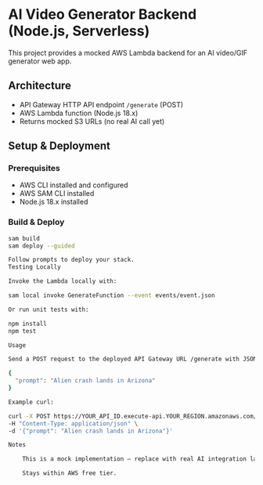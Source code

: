 # AI Video Generator Backend (Node.js, Serverless)

This project provides a mocked AWS Lambda backend for an AI video/GIF generator web app.

## Architecture

- API Gateway HTTP API endpoint `/generate` (POST)
- AWS Lambda function (Node.js 18.x)
- Returns mocked S3 URLs (no real AI call yet)

## Setup & Deployment

### Prerequisites

- AWS CLI installed and configured
- AWS SAM CLI installed
- Node.js 18.x installed

### Build & Deploy

```bash
sam build
sam deploy --guided

Follow prompts to deploy your stack.
Testing Locally

Invoke the Lambda locally with:

sam local invoke GenerateFunction --event events/event.json

Or run unit tests with:

npm install
npm test

Usage

Send a POST request to the deployed API Gateway URL /generate with JSON body:

{
  "prompt": "Alien crash lands in Arizona"
}

Example curl:

curl -X POST https://YOUR_API_ID.execute-api.YOUR_REGION.amazonaws.com/generate \
-H "Content-Type: application/json" \
-d '{"prompt": "Alien crash lands in Arizona"}'

Notes

    This is a mock implementation — replace with real AI integration later.

    Stays within AWS free tier.
